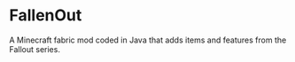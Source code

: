# FallenOut
A Minecraft fabric mod coded in Java that adds items and features from the Fallout series.

